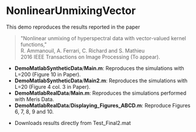 # NonlinearUnmixingVector

This demo reproduces the results reported in the paper

> "Nonlinear unmixing of hyperspectral data with vector-valued kernel functions,"<br />
> R. Ammanouil, A. Ferrari, C. Richard and S. Mathieu <br />
> 2016 IEEE Transactions on Image Processing (To appear).

- **DemoMatlabSyntheticData**/**Main.m**: Reproduces the simulations with L=200 (Figure 10 in Paper).
- **DemoMatlabSyntheticData**/**Main2.m**: Reproduces the simulations with L=20 (Figure 4 col. 3 in Paper).
- **DemoMatlabRealData**/**Main.m**: Reproduces the simulations performed with Meris Data. 
- **DemoMatlabRealData**/**Displaying_Figures_ABCD.m**: Reproduce Figures 6, 7, 8, 9 and 10. 
 * Downloads results directly from Test_Final2.mat 
